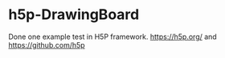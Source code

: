 # h5p-DrawingBoard
Done one example test in H5P framework. https://h5p.org/ and https://github.com/h5p
